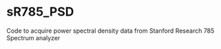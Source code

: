 # sR785_PSD
Code to acquire power spectral density data from Stanford Research 785 Spectrum analyzer
